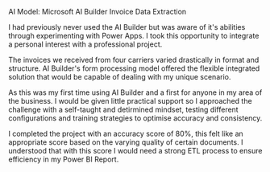 AI Model: Microsoft AI Builder Invoice Data Extraction

I had previously never used the AI Builder but was aware of it's abilities through experimenting with Power Apps. I took this opportunity to integrate a personal interest with a professional project. 

The invoices we received from four carriers varied drastically in format and structure. AI Builder's form processing model offered the flexible integrated solution that would be capable of dealing with my unique scenario. 

As this was my first time using AI Builder and a first for anyone in my area of the business. I would be given little practical support so I approached the challenge with a self-taught and detirmined mindset, testing different configurations and training strategies to optimise accuracy and consistency. 

I completed the project with an accuracy score of 80%, this felt like an appropriate score based on the varying quality of certain documents. I understood that with this score I would need a strong ETL process to ensure efficiency in my Power BI Report.
